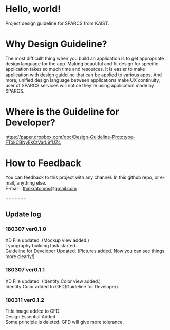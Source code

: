 # Hello, world!
Project design guideline for SPARCS from KAIST.


# Why Design Guideline?

The most difficullt thing when you build an application is to get appropriate design language for the app. Making beautiful and fit design for specific application takes so much time and resources. It is easier to make application with design guideline that can be applied to various apps. And more, unified design language between applications make UX continuity, user of SPARCS services will notice they're using application made by SPARCS.


# Where is the Guideline for Developer?

https://paper.dropbox.com/doc/Design-Guideline-Prototype-FTokCBNyEkCtVarL9fUZc


# How to Feedback

You can feedback to this project with any channel. In this github repo, or e-mail, anything else.\
E-mail : thinkratomos@gmail.com

=======
## Update log
### 180307 ver0.1.0
XD File updated. (Mockup view added.)\
Typography building task started.\
Guideline for Developer Updated. (Pictures added. Now you can see things more clearly!)

### 180307 ver0.1.1
XD File updated. (Identity Color view added.)\
Identity Color added to GFD(Guideline for Developer).

### 180311 ver0.1.2
Title image added to GFD.\
Design Essential Added.\
Some principle is deleted. GFD will give more tolerance.

